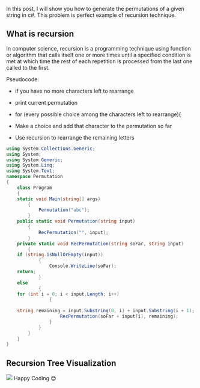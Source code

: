 
In this post, I will show you how to generate the permutations of a given string in c#. This problem is perfect example of recursion technique.

## What is recursion

In computer science, recursion is a programming technique using function or algorithm that calls itself one or more times until a specified condition is met at which time the rest of each repetition is processed from the last one called to the first.


Pseudocode:
-  if you have no more characters left to rearrange
-  print current permutation
  - for (every possible choice among the characters left
to rearrange){

-  Make a choice and add that character to the permutation 
 so far
 - Use recursion to rearrange the remaining letters


```csharp
using System.Collections.Generic;
using System;
using System.Generic;
using System.Linq;
using System.Text;
namespace Permutation
{
    class Program
    {
    static void Main(string[] args)
        {
            Permutation("abc");
        }
    public static void Permutation(string input)
        {
            RecPermutation("", input);
        }
    private static void RecPermutation(string soFar, string input)
        {
    if (string.IsNullOrEmpty(input))
            {
                Console.WriteLine(soFar);
    return;
            }
    else
            {
    for (int i = 0; i < input.Length; i++)
                {
                    
    string remaining = input.Substring(0, i) + input.Substring(i + 1);
                    RecPermutation(soFar + input[i], remaining);
                }
            }
        }
    }
}

```

## Recursion Tree Visualization

![](https://1.bp.blogspot.com/-p2ifD-oxOUM/YLxsBJZLpnI/AAAAAAAAOv8/pz_FPx595o8rNkgilEqfo2T27dPSLwbTgCLcBGAsYHQ/s16000/permutation.gif)
Happy Coding 😊
<!--stackedit_data:
eyJoaXN0b3J5IjpbMTQzMTE2MjMxMl19
-->